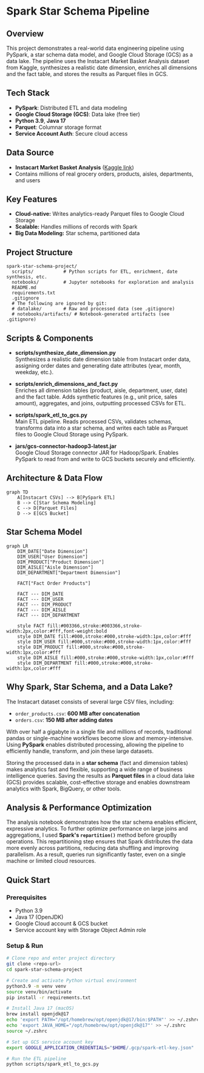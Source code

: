 # Spark Star Schema Pipeline

## Overview
This project demonstrates a real-world data engineering pipeline using PySpark, a star schema data model, and Google Cloud Storage (GCS) as a data lake. The pipeline uses the Instacart Market Basket Analysis dataset from Kaggle, synthesizes a realistic date dimension, enriches all dimensions and the fact table, and stores the results as Parquet files in GCS.

## Tech Stack
- **PySpark**: Distributed ETL and data modeling
- **Google Cloud Storage (GCS)**: Data lake (free tier)
- **Python 3.9**, **Java 17**
- **Parquet**: Columnar storage format
- **Service Account Auth**: Secure cloud access

## Data Source
- **Instacart Market Basket Analysis** ([Kaggle link](https://www.kaggle.com/datasets/psparks/instacart-market-basket-analysis))
- Contains millions of real grocery orders, products, aisles, departments, and users

## Key Features
- **Cloud-native:** Writes analytics-ready Parquet files to Google Cloud Storage
- **Scalable:** Handles millions of records with Spark
- **Big Data Modeling:** Star schema, partitioned data

## Project Structure
```
spark-star-schema-project/
  scripts/           # Python scripts for ETL, enrichment, date synthesis, etc.
  notebooks/         # Jupyter notebooks for exploration and analysis
  README.md
  requirements.txt
  .gitignore
  # The following are ignored by git:
  # datalake/        # Raw and processed data (see .gitignore)
  # notebooks/artifacts/ # Notebook-generated artifacts (see .gitignore)
```

## Scripts & Components

- **scripts/synthesize_date_dimension.py**  
  Synthesizes a realistic date dimension table from Instacart order data, assigning order dates and generating date attributes (year, month, weekday, etc.).

- **scripts/enrich_dimensions_and_fact.py**  
  Enriches all dimension tables (product, aisle, department, user, date) and the fact table. Adds synthetic features (e.g., unit price, sales amount), aggregates, and joins, outputting processed CSVs for ETL.

- **scripts/spark_etl_to_gcs.py**  
  Main ETL pipeline. Reads processed CSVs, validates schemas, transforms data into a star schema, and writes each table as Parquet files to Google Cloud Storage using PySpark.

- **jars/gcs-connector-hadoop3-latest.jar**  
  Google Cloud Storage connector JAR for Hadoop/Spark. Enables PySpark to read from and write to GCS buckets securely and efficiently.

## Architecture & Data Flow
```mermaid
graph TD
    A[Instacart CSVs] --> B[PySpark ETL]
    B --> C[Star Schema Modeling]
    C --> D[Parquet Files]
    D --> E[GCS Bucket]
```

## Star Schema Model
```mermaid
graph LR
    DIM_DATE["Date Dimension"]
    DIM_USER["User Dimension"]
    DIM_PRODUCT["Product Dimension"]
    DIM_AISLE["Aisle Dimension"]
    DIM_DEPARTMENT["Department Dimension"]

    FACT["Fact Order Products"]

    FACT --- DIM_DATE
    FACT --- DIM_USER
    FACT --- DIM_PRODUCT
    FACT --- DIM_AISLE
    FACT --- DIM_DEPARTMENT

    style FACT fill:#003366,stroke:#003366,stroke-width:2px,color:#fff,font-weight:bold
    style DIM_DATE fill:#000,stroke:#000,stroke-width:1px,color:#fff
    style DIM_USER fill:#000,stroke:#000,stroke-width:1px,color:#fff
    style DIM_PRODUCT fill:#000,stroke:#000,stroke-width:1px,color:#fff
    style DIM_AISLE fill:#000,stroke:#000,stroke-width:1px,color:#fff
    style DIM_DEPARTMENT fill:#000,stroke:#000,stroke-width:1px,color:#fff
```

## Why Spark, Star Schema, and a Data Lake?

The Instacart dataset consists of several large CSV files, including:
- `order_products.csv`: **600 MB after concatenation**
- `orders.csv`: **150 MB after adding dates**

With over half a gigabyte in a single file and millions of records, traditional pandas or single-machine workflows become slow and memory-intensive. Using **PySpark** enables distributed processing, allowing the pipeline to efficiently handle, transform, and join these large datasets. 

Storing the processed data in a **star schema** (fact and dimension tables) makes analytics fast and flexible, supporting a wide range of business intelligence queries. Saving the results as **Parquet files** in a cloud data lake (GCS) provides scalable, cost-effective storage and enables downstream analytics with Spark, BigQuery, or other tools.

## Analysis & Performance Optimization

The analysis notebook demonstrates how the star schema enables efficient, expressive analytics. To further optimize performance on large joins and aggregations, I used **Spark's `repartition()`** method before groupBy operations. This repartitioning step ensures that Spark distributes the data more evenly across partitions, reducing data shuffling and improving parallelism. As a result, queries run significantly faster, even on a single machine or limited cloud resources.

## Quick Start

### Prerequisites
- Python 3.9
- Java 17 (OpenJDK)
- Google Cloud account & GCS bucket
- Service account key with Storage Object Admin role

### Setup & Run
```bash
# Clone repo and enter project directory
git clone <repo-url>
cd spark-star-schema-project

# Create and activate Python virtual environment
python3.9 -m venv venv
source venv/bin/activate
pip install -r requirements.txt

# Install Java 17 (macOS)
brew install openjdk@17
echo 'export PATH="/opt/homebrew/opt/openjdk@17/bin:$PATH"' >> ~/.zshrc
echo 'export JAVA_HOME="/opt/homebrew/opt/openjdk@17"' >> ~/.zshrc
source ~/.zshrc

# Set up GCS service account key
export GOOGLE_APPLICATION_CREDENTIALS="$HOME/.gcp/spark-etl-key.json"

# Run the ETL pipeline
python scripts/spark_etl_to_gcs.py
```